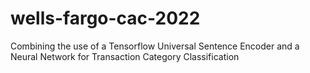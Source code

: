 # wells-fargo-cac-2022
Combining the use of a Tensorflow Universal Sentence Encoder and a Neural Network for Transaction Category Classification
